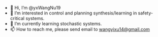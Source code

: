 - 👋 Hi, I’m @yxWangNu19
- 👀 I’m interested in control and planning synthesis/learning in safety-critical systems. 
- 🌱 I’m currently learning stochastic systems.
- 📫 How to reach me, please send email to wangyixu14@gmail.com

<!---
yxWangNu19/yxWangNu19 is a ✨ special ✨ repository because its `README.md` (this file) appears on your GitHub profile.
You can click the Preview link to take a look at your changes.
--->
